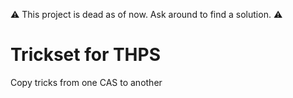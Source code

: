 ⚠️ This project is dead as of now. Ask around to find a solution. ⚠️

# Trickset for THPS
Copy tricks from one CAS to another

